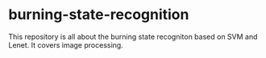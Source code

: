 # burning-state-recognition
This repository is all about the burning state recogniton based on SVM and Lenet.
It covers image processing.
